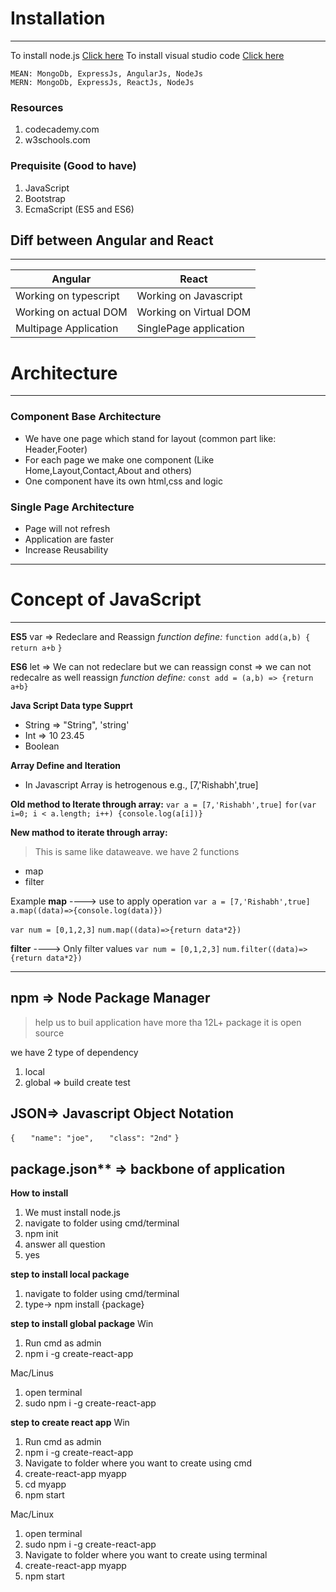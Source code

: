 # Installation
----------------
To install node.js [Click here](https://nodejs.org/en/)
To install visual studio code [Click here](https://code.visualstudio.com)
````
MEAN: MongoDb, ExpressJs, AngularJs, NodeJs
MERN: MongoDb, ExpressJs, ReactJs, NodeJs
````
### Resources
1. codecademy.com
2. w3schools.com
   
### Prequisite (Good to have)
1. JavaScript
2. Bootstrap
3. EcmaScript (ES5 and ES6)

## Diff between Angular and React
----

| Angular       | React    |
|---------------|----------|
| Working on typescript | Working on Javascript |
| Working on actual DOM | Working on Virtual DOM|
| Multipage Application | SinglePage application|

# Architecture
-----------------------
### Component Base Architecture
- We have one page which stand for layout (common part like: Header,Footer)
- For each page we make one component (Like Home,Layout,Contact,About and others)
-  One component have its own html,css and logic

### Single Page Architecture
- Page will not refresh
- Application are faster
- Increase Reusability

--------------------------------
# Concept of JavaScript
-----------
**ES5**
var => Redeclare and Reassign
*function define:*  `function add(a,b) {`
`   return a+b`
`}`

**ES6**
let => We can not redeclare but we can reassign
const => we can not redecalre as well reassign
*function define:*  `const add = (a,b) => {return a+b}`

**Java Script Data type Supprt**
- String => "String", 'string'
- Int => 10 23.45
- Boolean

**Array Define and Iteration**
- In Javascript Array is hetrogenous e.g., [7,'Rishabh',true]

**Old method to Iterate through array:**
`var a = [7,'Rishabh',true]`
`for(var i=0; i < a.length; i++) {console.log(a[i])}`

**New mathod to iterate through array:**
> This is same like dataweave. we have 2 functions 
 - map
 - filter

Example
**map** ----> use to apply operation
`var a = [7,'Rishabh',true]`
`a.map((data)=>{console.log(data)})`

`var num = [0,1,2,3]`
`num.map((data)=>{return data*2})`


**filter** ----> Only filter values
`var num = [0,1,2,3]`
`num.filter((data)=>{return data*2})`

--------------------
## npm => Node Package Manager
> help us to buil application
> have more tha 12L+ package
> it is open source

we have 2 type of dependency
1. local
2. global => build create test

## JSON=> Javascript Object Notation
`{`
 `   "name": "joe",`
 `   "class": "2nd"`
`}`

## package.json** => backbone of application
**How to install**
1. We must install node.js
2. navigate to folder using cmd/terminal
3. npm init
4. answer all question
5. yes

**step to install local package**
1. navigate to folder using cmd/terminal
2. type-> npm install {package}

**step to install global package**
Win
1. Run cmd as admin
2. npm i -g create-react-app

Mac/Linus
1. open terminal
2. sudo npm i -g create-react-app

**step to create react app**
Win
1. Run cmd as admin
2. npm i -g create-react-app
3. Navigate to folder where you want to create using cmd
4. create-react-app myapp
5. cd myapp
6. npm start

Mac/Linux
1. open terminal
2. sudo npm i -g create-react-app
3. Navigate to folder where you want to create using terminal
4. create-react-app myapp
5. npm start